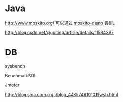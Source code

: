 

# Java
http://www.moskito.org/
可以通过 [moskito-demo
](https://github.com/anotheria/moskito-demo/blob/master/pom.xml) 尝鲜。

http://blog.csdn.net/qiguiting/article/details/11584397

# DB
sysbench

BenchmarkSQL

Jmeter

http://blog.sina.com.cn/s/blog_4485748101019wsh.html